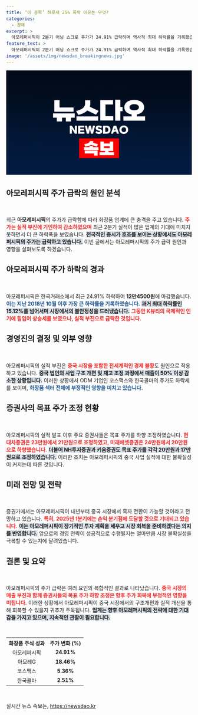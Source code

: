 ```yaml
---
title: ‘이 종목’ 하루새 25% 폭락 이유는 무엇?
categories:
  - 경제
excerpt: >
  아모레퍼시픽이 2분기 어닝 쇼크로 주가가 24.91% 급락하며 역사적 최대 하락률을 기록했습니다. 중국 매출의 50% 감소가 주요 원인으로, 화장품 업계 전반에 부정적 영향을 미치고 있습니다.
feature_text: >
  아모레퍼시픽이 2분기 어닝 쇼크로 주가가 24.91% 급락하며 역사적 최대 하락률을 기록했습니다. 중국 매출의 50% 감소가 주요 원인으로, 화장품 업계 전반에 부정적 영향을 미치고 있습니다.
image: '/assets/img/newsdao_breakingnews.jpg'
---
```


<p><img src="/assets/img/newsdao_breakingnews.jpg" alt="cryptoinkorea 속보" /></p>

<h2 data-ke-size="size26">아모레퍼시픽 주가 급락의 원인 분석</h2>

<p data-ke-size="size16">&nbsp;</p>

<p>최근 <strong>아모레퍼시픽</strong>의 주가가 급락함에 따라 화장품 업계에 큰 충격을 주고 있습니다. <b><span style="color: #ee2323;">주가는 실적 부진에 기인하여 감소하였으며</span></b> 최근 2분기 실적이 많은 업계의 기대에 미치지 못하면서 더 큰 하락폭을 보였습니다. <b><span style="background-color: #21538527;">전국적인 증시가 호조를 보이는 상황에서도 아모레퍼시픽의 주가는 급락하고 있습니다.</span></b> 이번 글에서는 아모레퍼시픽의 주가 급락 원인과 영향을 살펴보도록 하겠습니다.</p>

<h2 data-ke-size="size26">아모레퍼시픽 주가 하락의 경과</h2>

<p data-ke-size="size16">&nbsp;</p>

<p>아모레퍼시픽은 한국거래소에서 최근 24.91% 하락하여 <strong>12만4500원</strong>에 마감했습니다. <b><span style="color: #1a5490;">이는 지난 2018년 10월 이후 가장 큰 하락률을 기록하였습니다.</span></b> <b><span style="background-color: #21538527;">과거 최대 하락률인 15.12%를 넘어서며 시장에서의 불안정성을 드러냈습니다.</span></b> <b><span style="color: #ee2323;">그동안 K뷰티의 국제적인 인기에 힘입어 상승세를 보였으나, 실적 부진으로 급락한 것입니다.</span></b></p>

<h2 data-ke-size="size26">경영진의 결정 및 외부 영향</h2>

<p data-ke-size="size16">&nbsp;</p>

<p>아모레퍼시픽의 실적 부진은 <b><span style="color: #ee2323;">중국 시장을 포함한 전세계적인 경제 불황</span></b>도 원인으로 작용하고 있습니다. <b><span style="background-color: #21538527;">중국 법인의 사업 구조 개편 및 재고 조정 과정에서 매출이 50% 이상 감소한 상황입니다.</span></b> 이러한 상황에서 ODM 기업인 코스맥스와 한국콜마의 주가도 하락세를 보이며, <b><span style="color: #1a5490;">화장품 섹터 전체에 부정적인 영향을 미치고 있습니다.</span></b></p>

<h2 data-ke-size="size26">증권사의 목표 주가 조정 현황</h2>

<p data-ke-size="size16">&nbsp;</p>

<p>아모레퍼시픽의 실적 발표 이후 주요 증권사들은 목표 주가를 하향 조정하였습니다. <b><span style="color: #ee2323;">현대차증권은 23만원에서 21만원으로 조정하였고, 미래에셋증권은 24만원에서 20만원으로 하향했습니다.</span></b> <b><span style="background-color: #21538527;">더불어 NH투자증권과 키움증권도 목표 주가를 각각 20만원과 17만원으로 조정하였습니다.</span></b> 이러한 조치는 아모레퍼시픽의 중국 사업 실적에 대한 불확실성이 커지는데 따른 것입니다. </p>

<h2 data-ke-size="size26">미래 전망 및 전략</h2>

<p data-ke-size="size16">&nbsp;</p>

<p>증권가에서는 아모레퍼시픽이 내년부터 중국 시장에서 흑자 전환이 가능할 것이라고 전망하고 있습니다. <b><span style="color: #ee2323;">특히, 2025년 1분기에는 손익 분기점에 도달할 것으로 기대되고 있습니다.</span></b> <b><span style="background-color: #21538527;">이는 아모레퍼시픽이 장기적인 투자 계획을 세우고 시장 회복을 준비하겠다는 의지를 반영합니다.</span></b> 앞으로의 경영 전략이 성공적으로 수행될지는 얼마만큼 시장 불확실성을 극복할 수 있는지에 달려있습니다.</p>

<h2 data-ke-size="size26">결론 및 요약</h2>

<p data-ke-size="size16">&nbsp;</p>

<p>아모레퍼시픽의 주가 급락은 여러 요인의 복합적인 결과로 나타났습니다. <b><span style="color: #ee2323;">중국 시장의 매출 부진과 함께 증권사들의 목표 주가 하향 조정은 향후 주가 회복에 부정적인 영향을 미칩니다.</span></b> 이러한 상황에서 아모레퍼시픽이 중국 시장에서의 구조개편과 실적 개선을 통해 회복할 수 있을지 귀추가 주목됩니다. <b><span style="background-color: #21538527;">업계는 향후 아모레퍼시픽의 전략에 대한 기대감을 가지고 있으며, 지속적인 관찰이 필요합니다.</span></b> </p>

<p data-ke-size="size16">&nbsp;</p>

<table style="width: 100%;">
  <tr>
    <th style="text-align: center;">화장품 주식 성과</th>
    <th style="text-align: center;">주가 변화 (%)</th>
  </tr>
  <tr>
    <td style="text-align: center;">아모레퍼시픽</td>
    <td style="text-align: center; height: 17px;"><b>24.91%</b></td>
  </tr>
  <tr>
    <td style="text-align: center;">아모레G</td>
    <td style="text-align: center; height: 17px;"><b>18.46%</b></td>
  </tr>
  <tr>
    <td style="text-align: center;">코스맥스</td>
    <td style="text-align: center; height: 17px;"><b>5.36%</b></td>
  </tr>
  <tr>
    <td style="text-align: center;">한국콜마</td>
    <td style="text-align: center; height: 17px;"><b>2.51%</b></td>
  </tr>
</table>

<p data-ke-size="size16">&nbsp;</p>
실시간 뉴스 속보는, <a href="https://newsdao.kr" rel="dofollow">https://newsdao.kr</a>


